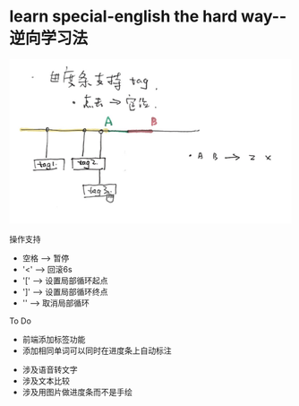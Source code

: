 # learn special-english the hard way--逆向学习法  
![](https://github.com/an9er/special-english/blob/master/static/design.jpg)  



操作支持  
* 空格 --> 暂停
* '<' --> 回滚6s
* '[' --> 设置局部循环起点
* ']' --> 设置局部循环终点
* '\' --> 取消局部循环

To Do  
* 前端添加标签功能
* 添加相同单词可以同时在进度条上自动标注
+ 涉及语音转文字
+ 涉及文本比较
+ 涉及用图片做进度条而不是手绘
